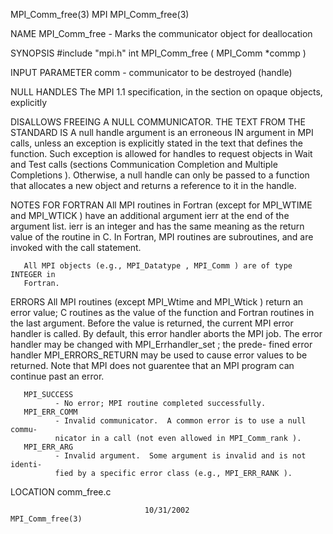 MPI_Comm_free(3)                      MPI                     MPI_Comm_free(3)



NAME
       MPI_Comm_free -  Marks the communicator object for deallocation

SYNOPSIS
       #include "mpi.h"
       int MPI_Comm_free ( MPI_Comm *commp )

INPUT PARAMETER
       comm   - communicator to be destroyed (handle)


NULL HANDLES
       The MPI 1.1 specification, in the section on opaque objects, explicitly

DISALLOWS FREEING A NULL COMMUNICATOR. THE TEXT FROM THE STANDARD IS
       A null handle argument is an erroneous IN argument in MPI calls, unless an
       exception is explicitly stated in the text that defines the function. Such
       exception is allowed for handles to request objects in Wait and Test calls
       (sections Communication Completion and Multiple Completions ). Otherwise, a
       null handle can only be passed to a function that allocates a new object and
       returns a reference to it in the handle.



NOTES FOR FORTRAN
       All MPI routines in Fortran (except for MPI_WTIME and MPI_WTICK )  have
       an  additional  argument ierr at the end of the argument list.  ierr is
       an integer and has the same meaning as the return value of the  routine
       in  C.   In Fortran, MPI routines are subroutines, and are invoked with
       the call statement.

       All MPI objects (e.g., MPI_Datatype , MPI_Comm ) are of type INTEGER in
       Fortran.


ERRORS
       All  MPI  routines  (except  MPI_Wtime  and MPI_Wtick ) return an error
       value; C routines as the value of the function and Fortran routines  in
       the last argument.  Before the value is returned, the current MPI error
       handler is called.  By default, this error handler aborts the MPI  job.
       The  error  handler may be changed with MPI_Errhandler_set ; the prede-
       fined error handler MPI_ERRORS_RETURN may be used to cause error values
       to  be  returned.  Note that MPI does not guarentee that an MPI program
       can continue past an error.

       MPI_SUCCESS
              - No error; MPI routine completed successfully.
       MPI_ERR_COMM
              - Invalid communicator.  A common error is to use a null  commu-
              nicator in a call (not even allowed in MPI_Comm_rank ).
       MPI_ERR_ARG
              - Invalid argument.  Some argument is invalid and is not identi-
              fied by a specific error class (e.g., MPI_ERR_RANK ).

LOCATION
       comm_free.c



                                  10/31/2002                  MPI_Comm_free(3)
